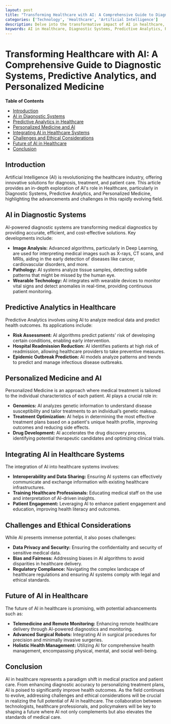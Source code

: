```yaml
---
layout: post
title: "Transforming Healthcare with AI: A Comprehensive Guide to Diagnostic Systems, Predictive Analytics, and Personalized Medicine"
categories: ['Technology', 'Healthcare', 'Artificial Intelligence']
description: Delve into the transformative impact of AI in healthcare, exploring the advancements in Diagnostic Systems, Predictive Analytics, and Personalized Medicine, and their profound implications for medical practice and patient care.
keywords: AI in Healthcare, Diagnostic Systems, Predictive Analytics, Personalized Medicine, Medical AI
---
```


# Transforming Healthcare with AI: A Comprehensive Guide to Diagnostic Systems, Predictive Analytics, and Personalized Medicine

**Table of Contents**

- [Introduction](#introduction)
- [AI in Diagnostic Systems](#ai-in-diagnostic-systems)
- [Predictive Analytics in Healthcare](#predictive-analytics-in-healthcare)
- [Personalized Medicine and AI](#personalized-medicine-and-ai)
- [Integrating AI in Healthcare Systems](#integrating-ai-in-healthcare-systems)
- [Challenges and Ethical Considerations](#challenges-and-ethical-considerations)
- [Future of AI in Healthcare](#future-of-ai-in-healthcare)
- [Conclusion](#conclusion)

## Introduction

Artificial Intelligence (AI) is revolutionizing the healthcare industry, offering innovative solutions for diagnosis, treatment, and patient care. This article provides an in-depth exploration of AI's role in Healthcare, particularly in Diagnostic Systems, Predictive Analytics, and Personalized Medicine, highlighting the advancements and challenges in this rapidly evolving field.

## AI in Diagnostic Systems

AI-powered diagnostic systems are transforming medical diagnostics by providing accurate, efficient, and cost-effective solutions. Key developments include:

- **Image Analysis:** Advanced algorithms, particularly in Deep Learning, are used for interpreting medical images such as X-rays, CT scans, and MRIs, aiding in the early detection of diseases like cancer, cardiovascular disorders, and more.
- **Pathology:** AI systems analyze tissue samples, detecting subtle patterns that might be missed by the human eye.
- **Wearable Technology:** AI integrates with wearable devices to monitor vital signs and detect anomalies in real-time, providing continuous patient monitoring.

## Predictive Analytics in Healthcare

Predictive Analytics involves using AI to analyze medical data and predict health outcomes. Its applications include:

- **Risk Assessment:** AI algorithms predict patients' risk of developing certain conditions, enabling early intervention.
- **Hospital Readmission Reduction:** AI identifies patients at high risk of readmission, allowing healthcare providers to take preventive measures.
- **Epidemic Outbreak Prediction:** AI models analyze patterns and trends to predict and manage infectious disease outbreaks.

## Personalized Medicine and AI

Personalized Medicine is an approach where medical treatment is tailored to the individual characteristics of each patient. AI plays a crucial role in:

- **Genomics:** AI analyzes genetic information to understand disease susceptibility and tailor treatments to an individual’s genetic makeup.
- **Treatment Optimization:** AI helps in determining the most effective treatment plans based on a patient's unique health profile, improving outcomes and reducing side effects.
- **Drug Development:** AI accelerates the drug discovery process, identifying potential therapeutic candidates and optimizing clinical trials.

## Integrating AI in Healthcare Systems

The integration of AI into healthcare systems involves:

- **Interoperability and Data Sharing:** Ensuring AI systems can effectively communicate and exchange information with existing healthcare infrastructures.
- **Training Healthcare Professionals:** Educating medical staff on the use and interpretation of AI-driven insights.
- **Patient Engagement:** Leveraging AI to enhance patient engagement and education, improving health literacy and outcomes.

## Challenges and Ethical Considerations

While AI presents immense potential, it also poses challenges:

- **Data Privacy and Security:** Ensuring the confidentiality and security of sensitive medical data.
- **Bias and Fairness:** Addressing biases in AI algorithms to avoid disparities in healthcare delivery.
- **Regulatory Compliance:** Navigating the complex landscape of healthcare regulations and ensuring AI systems comply with legal and ethical standards.

## Future of AI in Healthcare

The future of AI in healthcare is promising, with potential advancements such as:

- **Telemedicine and Remote Monitoring:** Enhancing remote healthcare delivery through AI-powered diagnostics and monitoring.
- **Advanced Surgical Robots:** Integrating AI in surgical procedures for precision and minimally invasive surgeries.
- **Holistic Health Management:** Utilizing AI for comprehensive health management, encompassing physical, mental, and social well-being.

## Conclusion

AI in healthcare represents a paradigm shift in medical practice and patient care. From enhancing diagnostic accuracy to personalizing treatment plans, AI is poised to significantly improve health outcomes. As the field continues to evolve, addressing challenges and ethical considerations will be crucial in realizing the full potential of AI in healthcare. The collaboration between technologists, healthcare professionals, and policymakers will be key to shaping a future where AI not only complements but also elevates the standards of medical care.

